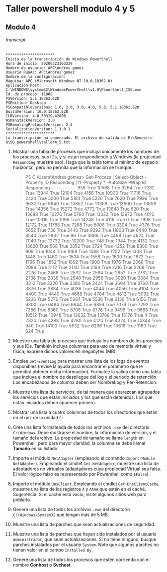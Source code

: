# Taller powershell modulo 4 y 5
## Modulo 4
###### transcript
	**********************
	Inicio de la transcripción de Windows PowerShell
	Hora de inicio: 20200323103339
	Nombre de usuario: APC\Andres gomez
	Usuario RunAs: APC\Andres gomez
	Nombre de la configuración: 
	Máquina: APC (Microsoft Windows NT 10.0.18362.0)
	Aplicación host: C:\WINDOWS\system32\WindowsPowerShell\v1.0\PowerShell_ISE.exe
	Id. de proceso: 11808
	PSVersion: 5.1.18362.628
	PSEdition: Desktop
	PSCompatibleVersions: 1.0, 2.0, 3.0, 4.0, 5.0, 5.1.18362.628
	BuildVersion: 10.0.18362.628
	CLRVersion: 4.0.30319.42000
	WSManStackVersion: 3.0
	PSRemotingProtocolVersion: 2.3
	SerializationVersion: 1.1.0.1
	**********************
	La transcripción ha comenzado. El archivo de salida es E:\Semestre 8\SO_powershell\taller4_5.txt
1. Mostrar una tabla de procesos que incluya únicamente los nombres de los
   procesos, sus IDs, y si están respondiendo a Windows (la propiedad
   ``Responding`` muestra eso). Haga que la tabla tome el mínimo de espacio
   horizontal, pero no permita que la información se trunque.
   > PS C:\Users\Andres gomez> Get-Process | Select-Object -Property ID,Responding | ft -Property * -AutoSize -Wrap
	   Id Responding
	   -- ----------
	  956       True
	10568       True
	 9264       True
	 7232       True
	13944       True
	12104       True
	 4156       True
	10900       True
	11716       True
	 2424       True
	 3200       True
	 5184       True
	 5220       True
	 7620       True
	 7996       True
	 9632       True
	 9640       True
	10852       True
	13368       True
	13600       True
	13608       True
	14356       True
	15272       True
	 4772       True
	13848       True
	  820       True
	13688       True
	10276       True
	 5760       True
	13332       True
	13972       True
	 4016       True
	10316       True
	 1096       True
	14248       True
	 4116       True
	    0       True
	 1908       True
	12172       True
	11788       True
	 7268       True
	 5008       True
	 3304       True
	 4376       True
	 5652       True
	  736       True
	 5440       True
	 9392       True
	11808       True
	 6440       True
	 8540       True
	 2932       True
	   96       True
	 3896       True
	 4468       True
	 4624       True
	 7040       True
	13732       True
	10200       True
	  748       True
	 1944       True
	 4132       True
	13620       True
	  568       True
	 3052       True
	 3724       True
	 4252       True
	 8380       True
	  908       True
	 1044       True
	 1068       True
	 1088       True
	 1252       True
	 1308       True
	 1448       True
	 1460       True
	 1504       True
	 1556       True
	 1600       True
	 1672       True
	 1796       True
	 1852       True
	 1892       True
	 1900       True
	 1976       True
	 2068       True
	 2084       True
	 2112       True
	 2140       True
	 2184       True
	 2216       True
	 2268       True
	 2276       True
	 2468       True
	 2532       True
	 2584       True
	 2652       True
	 2732       True
	 2736       True
	 2836       True
	 2948       True
	 2956       True
	 3020       True
	 3084       True
	 3312       True
	 3320       True
	 3380       True
	 3424       True
	 3604       True
	 3760       True
	 3876       True
	 3884       True
	 4036       True
	 4044       True
	 4056       True
	 4104       True
	 4400       True
	 4440       True
	 4668       True
	 4704       True
	 4812       True
	 5092       True
	 5236       True
	 5276       True
	 5284       True
	 5536       True
	 6136       True
	 6156       True
	 6300       True
	 6484       True
	 6644       True
	 6856       True
	 7076       True
	 7292       True
	 7356       True
	 8360       True
	 8708       True
	 8776       True
	 9496       True
	 9688       True
	10512       True
	10948       True
	13632       True
	13788       True
	15176       True
	    4       True
	 2324       True
	 4288       True
	 4280       True
	 4124       True
	 4324       True
	14344       True
	  940       True
	14100       True
	 5532       True
	 6296       True
	10616       True
	 1160       True
	  624       True
   	

2. Muestre una tabla de procesos que incluya los nombres de los procesos y sus
   IDs. También incluya columnas para uso de memoria virtual y física;
   exprese dichos valores en megabytes (MB).

3. Emplee ``Get-EventLog`` para mostrar una lista de los logs de eventos
   disponibles (revise la ayuda para encontrar el parámetro que le permitirá
   obtener dicha información). Formatee la salida como una tabla que incluya
   el nombre de despliegue del log y el período de retención. Los encabezados
   de columna deben ser NombreLog y Per-Retencion.

4. Muestre una lista de servicios, de tal manera que aparezcan agrupados los
   servicios que están iniciados y los que están detenidos. Los que están
   iniciados deben aparecer primero.

5. Mostrar una lista a cuatro columnas de todos los directorios que están en
   el raíz de la unidad ``C:``

6. Cree una lista formateada de todos los archivos ``.exe`` del directorio
   ``C:\Windows``. Debe mostrarse el nombre, la información de versión, y el
   tamaño del archivo. La propiedad de tamaño se llama ``length`` en Powershell,
   pero para mayor claridad, la columna se debe llamar **Tamaño** en su listado.

7. Importe el módulo ``NetAdapter`` (empleando el comando ``Import-Module
   NetAdapter``).
   Empleando el cmdlet ``Get-NetAdapter``, muestre una lista de adaptadores no
   virtuales (adaptadores cuya propiedad Virtual sea falsa. El valor lógico
   falso es representado por Powershell como ``$False``).

8. Importe el módulo ``DnsClient``. Empleando el cmdlet ``Get-DnsClientCache``,
   muestre una lista de los registros ``A`` y ``AAAA`` que estén en el caché.
   Sugerencia: Si el caché está vacío, visite algunos sitios web para poblarlo.

9. Genere una lista de todos los archivos ``.exe`` del directorio
   ``C:\Windows\System32`` que tengan más de 5 MB.

10. Muestre una lista de parches que sean actualizaciones de seguridad.

11. Muestre una lista de parches que hayan sido instalados por el
    usuario ``Administrador``, que sean actualizaciones. Si no tiene ninguno,
    busque parches instalados por el usuario ``System``. Note que algunos parches
    no tienen valor en el campo ``Installed By``.

12. Genere una lista de todos los procesos que estén corriendo con el nombre
    **Conhost** o **Svchost**.
